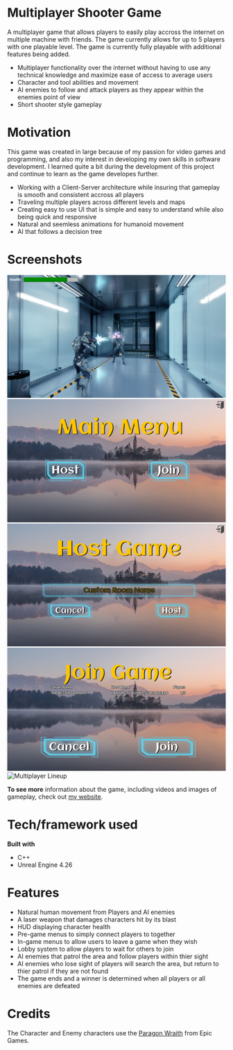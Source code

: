 # Multiplayer Shooter Game

A multiplayer game that allows players to easily play accross the internet on multiple machine with friends. The game currently allows for up to 5 players with one playable level. The game is currently fully playable with additional features being added.

* Multiplayer functionality over the internet without having to use any technical knowledge and maximize ease of access to average users
* Character and tool abilities and movement
* AI enemies to follow and attack players as they appear within the enemies point of view
* Short shooter style gameplay

# Motivation
This game was created in large because of my passion for video games and programming, and also my interest in developing my own skills in software development. I learned quite a bit during the development of this project and continue to learn as the game developes further.

* Working with a Client-Server architecture while insuring that gameplay is smooth and consistent accross all players
* Traveling multiple players across different levels and maps
* Creating easy to use UI that is simple and easy to understand while also being quick and responsive 
* Natural and seemless animations for humanoid movement
* AI that follows a decision tree

# Screenshots
![Headshot](/img/Headshot-PullTrigger.png "Player shooting another player")
![Main Menu](/img/MainMenu.png "Main Menu")
![Host Menu](/img/HostMenu-NoText.png "Host Menu without any text")
![Join Menu](/img/JoinGame.png "Join Game Menu")
![Multiplayer Lineup](/img/Multiplayer-LineUp.png "Five players line up, ready to attack")

**To see more** information about the game, including videos and images of gameplay, check out [my website](https://www.theshumaker.com/).

# Tech/framework used

**Built with**
* C++
* Unreal Engine 4.26

# Features

* Natural human movement from Players and AI enemies
* A laser weapon that damages characters hit by its blast
* HUD displaying character health
* Pre-game menus to simply connect players to together
* In-game menus to allow users to leave a game when they wish
* Lobby system to allow players to wait for others to join
* AI enemies that patrol the area and follow players within thier sight
* AI enemies who lose sight of players will search the area, but return to thier patrol if they are not found
* The game ends and a winner is determined when all players or all enemies are defeated

# Credits
The Character and Enemy characters use the [Paragon Wraith](https://www.unrealengine.com/marketplace/en-US/product/paragon-wraith) from Epic Games.
